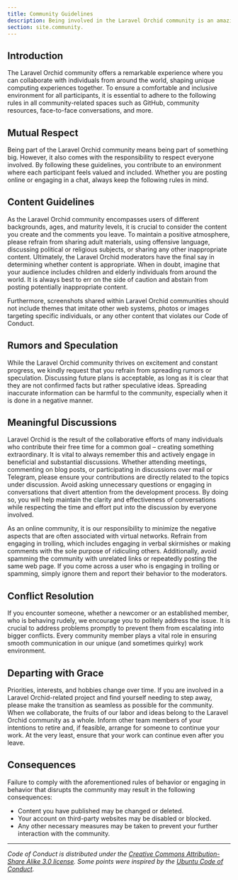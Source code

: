 ```yaml
---
title: Community Guidelines
description: Being involved in the Laravel Orchid community is an amazing experience
section: site.community.
---
```


## Introduction

The Laravel Orchid community offers a remarkable experience where you can collaborate with individuals from around the world, shaping unique computing experiences together. To ensure a comfortable and inclusive environment for all participants, it is essential to adhere to the following rules in all community-related spaces such as GitHub, community resources, face-to-face conversations, and more.

## Mutual Respect

Being part of the Laravel Orchid community means being part of something big. However, it also comes with the responsibility to respect everyone involved. By following these guidelines, you contribute to an environment where each participant feels valued and included. Whether you are posting online or engaging in a chat, always keep the following rules in mind.

## Content Guidelines

As the Laravel Orchid community encompasses users of different backgrounds, ages, and maturity levels, it is crucial to consider the content you create and the comments you leave. To maintain a positive atmosphere, please refrain from sharing adult materials, using offensive language, discussing political or religious subjects, or sharing any other inappropriate content. Ultimately, the Laravel Orchid moderators have the final say in determining whether content is appropriate. When in doubt, imagine that your audience includes children and elderly individuals from around the world. It is always best to err on the side of caution and abstain from posting potentially inappropriate content.

Furthermore, screenshots shared within Laravel Orchid communities should not include themes that imitate other web systems, photos or images targeting specific individuals, or any other content that violates our Code of Conduct.

## Rumors and Speculation

While the Laravel Orchid community thrives on excitement and constant progress, we kindly request that you refrain from spreading rumors or speculation. Discussing future plans is acceptable, as long as it is clear that they are not confirmed facts but rather speculative ideas. Spreading inaccurate information can be harmful to the community, especially when it is done in a negative manner.

## Meaningful Discussions

Laravel Orchid is the result of the collaborative efforts of many individuals who contribute their free time for a common goal – creating something extraordinary. It is vital to always remember this and actively engage in beneficial and substantial discussions. Whether attending meetings, commenting on blog posts, or participating in discussions over mail or Telegram, please ensure your contributions are directly related to the topics under discussion. Avoid asking unnecessary questions or engaging in conversations that divert attention from the development process. By doing so, you will help maintain the clarity and effectiveness of conversations while respecting the time and effort put into the discussion by everyone involved.

As an online community, it is our responsibility to minimize the negative aspects that are often associated with virtual networks. Refrain from engaging in trolling, which includes engaging in verbal skirmishes or making comments with the sole purpose of ridiculing others. Additionally, avoid spamming the community with unrelated links or repeatedly posting the same web page. If you come across a user who is engaging in trolling or spamming, simply ignore them and report their behavior to the moderators.

## Conflict Resolution

If you encounter someone, whether a newcomer or an established member, who is behaving rudely, we encourage you to politely address the issue. It is crucial to address problems promptly to prevent them from escalating into bigger conflicts. Every community member plays a vital role in ensuring smooth communication in our unique (and sometimes quirky) work environment.

## Departing with Grace

Priorities, interests, and hobbies change over time. If you are involved in a Laravel Orchid-related project and find yourself needing to step away, please make the transition as seamless as possible for the community. When we collaborate, the fruits of our labor and ideas belong to the Laravel Orchid community as a whole. Inform other team members of your intentions to retire and, if feasible, arrange for someone to continue your work. At the very least, ensure that your work can continue even after you leave.

## Consequences

Failure to comply with the aforementioned rules of behavior or engaging in behavior that disrupts the community may result in the following consequences:

- Content you have published may be changed or deleted.
- Your account on third-party websites may be disabled or blocked.
- Any other necessary measures may be taken to prevent your further interaction with the community.

----------

_Code of Conduct is distributed under the [Creative Commons Attribution-Share Alike 3.0 license](http://creativecommons.org/licenses/by-sa/3.0/).
Some points were inspired by the [Ubuntu Code of Conduct](http://www.ubuntu.com/about/about-ubuntu/conduct)._

